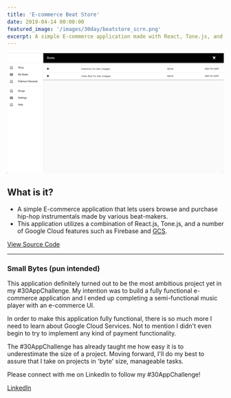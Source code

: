 ```yaml
---
title: 'E-commerce Beat Store'
date: 2019-04-14 00:00:00
featured_image: '/images/30day/beatstore_scrn.png'
excerpt: A simple E-commerce application made with React, Tone.js, and Firebase
---
```


![](/images/30day/beatstore_scrn.png)

## What is it?

* A simple E-commerce application that lets users browse and purchase hip-hop instrumentals made by various beat-makers.
* This application utilizes a combination of React.js, Tone.js, and a number of Google Cloud features such as Firebase and [GCS](https://cloud.google.com/storage/?utm_source=google&utm_medium=cpc&utm_campaign=na-US-all-en-dr-bkws-all-all-trial-e-dr-1006141&utm_content=text-ad-none-any-DEV_c-CRE_79747411447-ADGP_Hybrid+%7C+AW+SEM+%7C+BKWS+%7C+US+%7C+en+%7C+EXA+~+Google+Cloud+Storage-KWID_43700034709668793-kwd-11642151515&utm_term=KW_google%20cloud%20storage-ST_google+cloud+storage&gclid=Cj0KCQjwtMvlBRDmARIsAEoQ8zSggL0b0GFmDk_oQ5vug2v6ToWWadlTAFfDkNmPn23rB13FFhel-goaAv-lEALw_wcB).

<a href="https://github.com/vpio/Beat-Store" class="button button--large">View Source Code</a>

---

### Small Bytes (pun intended)

This application definitely turned out to be the most ambitious project yet in my #30AppChallenge. My intention was to build a fully functional e-commerce application and I ended up completing a semi-functional music player with an e-commerce UI.

In order to make this application fully functional, there is so much more I need to learn about Google Cloud Services. Not to mention I didn't even begin to try to implement any kind of payment functionality.

The #30AppChallenge has already taught me how easy it is to underestimate the size of a project. Moving forward, I'll do my best to assure that I take on projects in 'byte' size, manageable tasks.

Please connect with me on LinkedIn to follow my #30AppChallenge!


<a href="https://www.linkedin.com/in/piomolina/" class="button button--large">LinkedIn</a>
